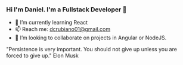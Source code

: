 ### Hi I'm Daniel. I'm a Fullstack Developer 👋

- 🌱 I’m currently learning React
- 📫 Reach me: dcrubiano01@gmail.com
- 👯 I’m looking to collaborate on projects in Angular or NodeJS.

"Persistence is very important. You should not give up unless you are forced to give up." Elon Musk
<!--
**dc-rubiano-rojas/dc-rubiano-rojas** is a ✨ _special_ ✨ repository because its `README.md` (this file) appears on your GitHub profile.

Here are some ideas to get you started:

- 🔭 I’m currently working on ...
- 🌱 I’m currently learning React
- 👯 I’m looking to collaborate on p
- 💬 Ask me about ...
- 📫 How to reach me: dcrubiano01@gmail.com
- 😄 Pronouns: ...
- ⚡ Fun fact: ...
-->
